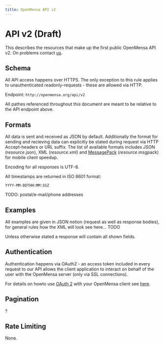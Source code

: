 ```yaml
---
title: OpenMensa API v2
---
```


# API v2 (Draft)

This describes the resources that make up the first public OpenMensa API v2.
On problems contact [us](mailto:info@openmensa.org?subject=APIv2).

## Schema

All API access happens over HTTPS. The only exception to this rule applies to unauthenticated readonly-requests - these are allowed via HTTP.

Endpoint: `http://openmensa.org/api/v2`

All pathes referenced throughout this document are meant to be relative to the API endpoint above.

## Formats

All data is sent and received as JSON by default. Additionally the format for sending and recieving data can explicitly be stated during request via HTTP Accept-headers or URL suffix.
The list of available formats includes JSON (*resource*.json), XML (*resource*.xml) and [MessagePack](http://msgpack.org/) (*resource*.msgpack) for mobile client speedup.

Encoding for all responses is UTF-8.

All timestamps are returned in ISO 8601 format:

    YYYY-MM-DDTHH:MM:SSZ

TODO: postal/e-mail/phone addresses

## Examples

All examples are given in JSON notion (request as well as response bodies), for general rules how the XML will look see here... TODO

Unless otherwise stated a response will contain all shown fields.

## Authentication

Authentication happens via OAuth2 - an access token included in every request to our API allows the client application to interact on behalf of the user with the OpenMensa server (only via SSL connections).

For details on howto use [OAuth 2](http://oauth.net/) with your OpenMensa client see [here](/api/v2/oauth/).

## Pagination

?

## Rate Limiting

None.
